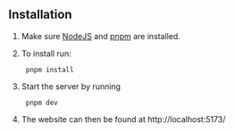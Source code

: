 ## Installation

1. Make sure [NodeJS](https://nodejs.org/en/download) and [pnpm](https://pnpm.io/installation) are installed.
2. To install run:

        pnpm install

3. Start the server by running

        pnpm dev

4. The website can then be found at http://localhost:5173/

